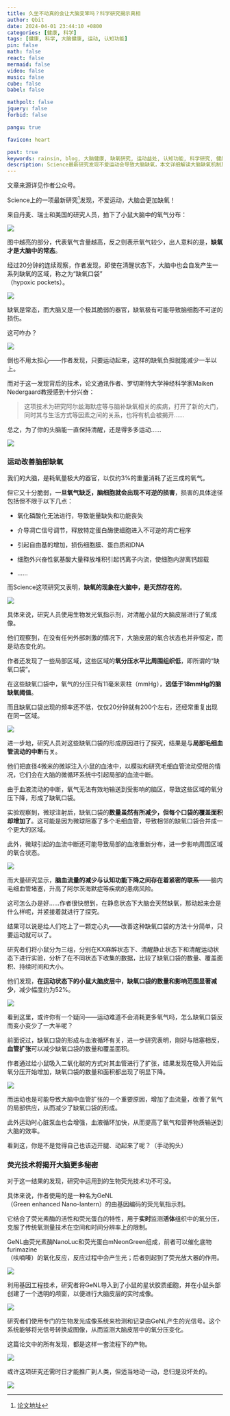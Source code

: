 ```yaml
---
title: 久坐不动真的会让大脑变笨吗？科学研究揭示真相
author: Qbit
date: 2024-04-01 23:44:10 +0800
categories: [健康, 科学]
tags: [健康, 科学, 大脑健康, 运动, 认知功能]
pin: false
math: false
react: false
mermaid: false
video: false
music: false
cube: false
babel: false

mathpolt: false
jquery: false
forbid: false

pangu: true

favicon: heart

post: true
keywords: rainsin, blog, 大脑健康, 缺氧研究, 运动益处, 认知功能, 科学研究, 健康生活
description: Science最新研究发现不爱运动会导致大脑缺氧，本文详细解读大脑缺氧机制及运动对大脑健康的益处，提供科学健康建议。
---
```


文章来源详见作者公众号。

Science上的一项最新研究[^paper]发现，不爱运动，大脑会更加缺氧！  
  
来自丹麦、瑞士和美国的研究人员，拍下了小鼠大脑中的氧气分布：  
  
![](https://dlink.host/1drv/aHR0cHM6Ly8xZHJ2Lm1zL2kvcyFBb2VyMmNVNVNsT0ZpUFZCalJucUY1NTRFX1ZBYWc_ZT12TlFFU0c.gif)
  
图中越亮的部分，代表氧气含量越高，反之则表示氧气较少，出人意料的是，**缺氧才是大脑中的常态**。  
  
经过20分钟的连续观察，作者发现，即使在清醒状态下，大脑中也会自发产生一系列缺氧的区域，称之为“缺氧口袋”  
（hypoxic pockets）。  
  
![](https://dlink.host/1drv/aHR0cHM6Ly8xZHJ2Lm1zL2kvcyFBb2VyMmNVNVNsT0ZpUFZHNzJRQ0xxRmJ1RGRROUE_ZT1DU2VRSDk.png)  
  
缺氧是常态，而大脑又是一个极其脆弱的器官，缺氧极有可能导致脑细胞不可逆的损伤。  
  
这可咋办？  
  
![](https://dlink.host/1drv/aHR0cHM6Ly8xZHJ2Lm1zL2kvcyFBb2VyMmNVNVNsT0ZpUFZIUmZwTHhRRXA3bE9yRFE_ZT1GZjJaZVI.png)
  
倒也不用太担心——作者发现，只要运动起来，这样的缺氧负担就能减少一半以上。  
  
而对于这一发现背后的技术，论文通讯作者、罗切斯特大学神经科学家Maiken Nedergaard教授感到十分兴奋：  
> 这项技术为研究阿尔兹海默症等与脑补缺氧相关的疾病，打开了新的大门，同时其与生活方式等因素之间的关系，也将有机会被揭开……  
  
  
总之，为了你的头脑能一直保持清醒，还是得多多运动……

![](https://dlink.host/1drv/aHR0cHM6Ly8xZHJ2Lm1zL2kvcyFBb2VyMmNVNVNsT0ZpUFZJUUVHbWVwaExsTVZYSFE_ZT03RVZZOVI.png)  
  
### 运动改善脑部缺氧  
  
我们的大脑，是耗氧量极大的器官，以仅约3%的重量消耗了近三成的氧气。  
  
但它又十分脆弱，**一旦氧气缺乏，脑细胞就会出现不可逆的损害**，损害的具体途径包括但不限于以下几点：  

- 氧化磷酸化无法进行，导致能量缺失和功能丧失  
  
- 介导凋亡信号调节，释放特定蛋白酶使细胞进入不可逆的凋亡程序  
  
- 引起自由基的增加，损伤细胞膜、蛋白质和DNA  
  
- 细胞外兴奋性氨基酸大量释放堆积引起钙离子内流，使细胞内游离钙超载  
  
- ……  
  
而Science这项研究又表明，**缺氧的现象在大脑中，是天然存在的**。  
  
![](https://dlink.host/1drv/aHR0cHM6Ly8xZHJ2Lm1zL2kvcyFBb2VyMmNVNVNsT0ZpUFZKbllFRDFIb3ozVnVNMlE_ZT1Gc3laRzc.png)  
  
具体来说，研究人员使用生物发光氧指示剂，对清醒小鼠的大脑皮层进行了氧成像。  
  
他们观察到，在没有任何外部刺激的情况下，大脑皮层的氧合状态也并非恒定，而是动态变化的。  
  
作者还发现了一些局部区域，这些区域的**氧分压水平比周围组织低**，即所谓的“缺氧口袋”。  
  
在这些缺氧口袋中，氧气的分压只有11毫米汞柱（mmHg），**远低于18mmHg的脑缺氧阈值**。  
  
而且缺氧口袋出现的频率还不低，仅仅20分钟就有200个左右，还经常重复出现在同一区域。  
  
![](https://dlink.host/1drv/aHR0cHM6Ly8xZHJ2Lm1zL2kvcyFBb2VyMmNVNVNsT0ZpUFZFNUdzLXc3cURaV2VXLUE_ZT1TdVU2VTI.png)  
  
进一步地，研究人员对这些缺氧口袋的形成原因进行了探究，结果是与**局部毛细血管流动的中断**有关。  
  
他们把直径4微米的微球注入小鼠的血液中，以模拟和研究毛细血管流动受阻的情况，它们会在大脑的微循环系统中引起局部的血流中断。  
  
由于血液流动的中断，氧气无法有效地输送到受影响的脑区，导致这些区域的氧分压下降，形成了缺氧口袋。  
  
实验观察到，微球注射后，缺氧口袋的**数量虽然有所减少，但每个口袋的覆盖面积却增加了**。这可能是因为微球阻塞了多个毛细血管，导致相邻的缺氧口袋合并成一个更大的区域。  
  
此外，微球引起的血流中断还可能导致局部的血液重新分布，进一步影响周围区域的氧合状态。  
  
![](https://dlink.host/1drv/aHR0cHM6Ly8xZHJ2Lm1zL2kvcyFBb2VyMmNVNVNsT0ZpUFVfQnBNYzl1SF9vVmxtNmc_ZT1JT3FvUUU.png)  
  
而大量研究显示，**脑血流量的减少与认知功能下降之间存在着紧密的联系**——脑内毛细血管堵塞，升高了阿尔茨海默症等疾病的患病风险。  
  
这可怎么办是好……作者很快想到，在静息状态下大脑会天然缺氧，那动起来会是什么样呢，并紧接着就进行了探究。  
  
结果可以说是给人们吃上了一颗定心丸——改善这种缺氧口袋的方法十分简单，只要运动就可以了。  
  
研究者们将小鼠分为三组，分别在KX麻醉状态下、清醒静止状态下和清醒运动状态下进行实验，分析了在不同状态下收集的数据，比较了缺氧口袋的数量、覆盖面积、持续时间和大小。  
  
他们发现，**在运动状态下的小鼠大脑皮层中，缺氧口袋的数量和影响范围显著减少**，减少幅度约为52%。  
  
![](https://dlink.host/1drv/aHR0cHM6Ly8xZHJ2Lm1zL2kvcyFBb2VyMmNVNVNsT0ZpUFZBN2VQSkNVUnlzaHRId1E_ZT1tZGVKbVU.png)  
  
看到这里，或许你有一个疑问——运动难道不会消耗更多氧气吗，怎么缺氧口袋反而变小变少了一大半呢？  
  
前面说过，缺氧口袋的形成与血液循环有关，进一步研究表明，刚好与阻塞相反，**血管扩张**可以减少缺氧口袋的数量和覆盖面积。  
  
作者通过给小鼠吸入二氧化碳的方式对其血管进行了扩张，结果发现在吸入开始后氧分压开始增加，缺氧口袋的数量和面积都出现了明显下降。  
  
![](https://dlink.host/1drv/aHR0cHM6Ly8xZHJ2Lm1zL2kvcyFBb2VyMmNVNVNsT0ZpUFZEMkxSTHpaWTVMYVM4aEE_ZT1lM1EwYzc.png)  
  
而运动也是可能导致大脑中血管扩张的一个重要原因，增加了血流量，改善了氧气的局部供应，从而减少了缺氧口袋的形成。  
  
此外运动时心脏泵血也会增强，血液循环加快，从而提高了氧气和营养物质输送到大脑的效率。  
  
看到这，你是不是觉得自己也该迈开腿、动起来了呢？（手动狗头） 

### 荧光技术将揭开大脑更多秘密  
  
对于这一结果的发现，研究中运用到的生物荧光技术功不可没。  
  
具体来说，作者使用的是一种名为GeNL  
（Green enhanced Nano-lantern）的由基因编码的荧光氧指示剂。  
  
它结合了荧光素酶的活性和荧光蛋白的特性，用于**实时**监测**活体**组织中的氧分压，克服了传统氧测量技术在空间和时间分辨率上的限制。  
  
GeNL由荧光素酶NanoLuc和荧光蛋白mNeonGreen组成，前者可以催化底物furimazine  
（呋喃嗪）的氧化反应，反应过程中会产生光；后者则起到了荧光放大器的作用。  
  
![](https://dlink.host/1drv/aHR0cHM6Ly8xZHJ2Lm1zL2kvcyFBb2VyMmNVNVNsT0ZpUFUtT2NFdmh6cUl6X3lid3c_ZT1HUFR6NUc.png)  
  
利用基因工程技术，研究者将GeNL导入到了小鼠的星状胶质细胞，并在小鼠头部创建了一个透明的颅窗，以便进行大脑皮层的实时成像。  
  
![](https://dlink.host/1drv/aHR0cHM6Ly8xZHJ2Lm1zL2kvcyFBb2VyMmNVNVNsT0ZpUFZMaGdkc3F3MTAwMmdvalE_ZT11SEl2WDA.png)  
  
研究者们使用专门的生物发光成像系统来检测和记录由GeNL产生的光信号。这个系统能够将光信号转换成图像，从而监测大脑皮层中的氧分压变化。  
  
这篇论文中的所有发现，都是这样一套流程下的产物。  
  
![](https://dlink.host/1drv/aHR0cHM6Ly8xZHJ2Lm1zL2kvcyFBb2VyMmNVNVNsT0ZpUFZGejJpUm1PTzdfSTZlUmc_ZT1EYVpCTjU.png)  
  
或许这项研究还需时日才能推广到人类，但适当地动一动，总归是没坏处的。  
  
![](https://dlink.host/1drv/aHR0cHM6Ly8xZHJ2Lm1zL2kvcyFBb2VyMmNVNVNsT0ZpUFZLLXBXQ1dGRXcxVlJ3dlE_ZT1sMHN5elk.png)  
  
[^paper]: [论文地址](https://www.science.org/doi/10.1126/science.adn1011)
